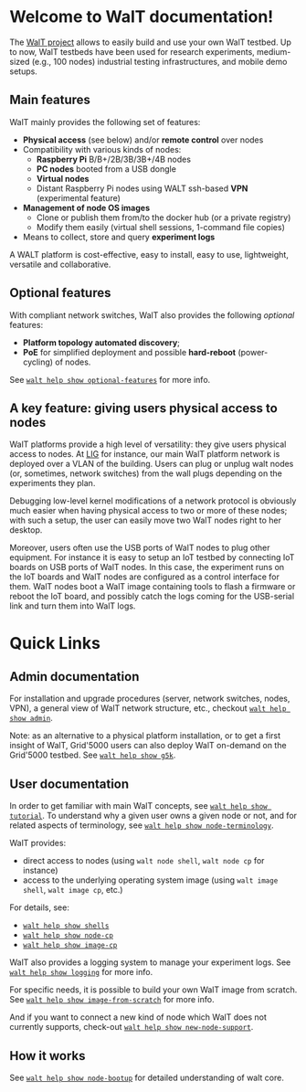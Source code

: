 
# Welcome to WalT documentation!

The [WalT project](https://walt-project.liglab.fr) allows to easily build and use your own WalT testbed.
Up to now, WalT testbeds have been used for research experiments, medium-sized (e.g., 100 nodes) industrial testing infrastructures, and mobile demo setups.

## Main features

WalT mainly provides the following set of features:
* **Physical access** (see below) and/or **remote control** over nodes
* Compatibility with various kinds of nodes:
  - **Raspberry Pi** B/B+/2B/3B/3B+/4B nodes
  - **PC nodes** booted from a USB dongle
  - **Virtual nodes**
  - Distant Raspberry Pi nodes using WALT ssh-based **VPN** (experimental feature)
* **Management of node OS images**
  - Clone or publish them from/to the docker hub (or a private registry)
  - Modify them easily (virtual shell sessions, 1-command file copies)
* Means to collect, store and query **experiment logs**

A WALT platform is cost-effective, easy to install, easy to use, lightweight, versatile and collaborative.

## Optional features

With compliant network switches, WalT also provides the following *optional* features:
* **Platform topology automated discovery**;
* **PoE** for simplified deployment and possible **hard-reboot** (power-cycling) of nodes.

See [`walt help show optional-features`](optional-features.md) for more info.

## A key feature: giving users physical access to nodes

WalT platforms provide a high level of versatility: they give users physical access to nodes.
At [LIG](https://www.liglab.fr) for instance, our main WalT platform network is deployed over a VLAN of the building.
Users can plug or unplug walt nodes (or, sometimes, network switches) from the wall plugs depending on the experiments they plan.

Debugging low-level kernel modifications of a network protocol is obviously much easier when having physical access to two or more of these nodes; with such a setup, the user can easily move two WalT nodes right to her desktop.

Moreover, users often use the USB ports of WalT nodes to plug other equipment.
For instance it is easy to setup an IoT testbed by connecting IoT boards on USB ports of WalT nodes. In this case, the experiment runs on the IoT boards and WalT nodes are configured as a control interface for them. WalT nodes boot a WalT image containing tools to flash a firmware or reboot the IoT board, and possibly catch the logs coming for the USB-serial link and turn them into WalT logs.

# Quick Links

## Admin documentation

For installation and upgrade procedures (server, network switches, nodes, VPN), a general view of WalT network structure, etc., checkout [`walt help show admin`](admin.md).

Note: as an alternative to a physical platform installation, or to get a first insight of WalT, Grid'5000 users can also deploy WalT on-demand on the Grid'5000 testbed. See [`walt help show g5k`](g5k.md).

## User documentation

In order to get familiar with main WalT concepts, see [`walt help show tutorial`](tutorial.md).
To understand why a given user owns a given node or not, and for related aspects of terminology, see [`walt help show node-terminology`](node-terminology.md).

WalT provides:
* direct access to nodes (using `walt node shell`, `walt node cp` for instance)
* access to the underlying operating system image (using `walt image shell`, `walt image cp`, etc.)

For details, see:
* [`walt help show shells`](shells.md)
* [`walt help show node-cp`](node-cp.md)
* [`walt help show image-cp`](image-cp.md)

WalT also provides a logging system to manage your experiment logs.
See [`walt help show logging`](logging.md) for more info.

For specific needs, it is possible to build your own WalT image from scratch.
See [`walt help show image-from-scratch`](image-from-scratch.md) for more info.

And if you want to connect a new kind of node which WalT does not currently
supports, check-out [`walt help show new-node-support`](new-node-support.md).

## How it works

See [`walt help show node-bootup`](node-bootup.md) for detailed understanding
of walt core.
